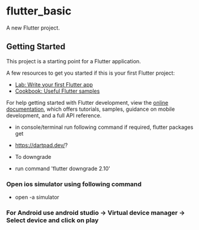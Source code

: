 # flutter_basic

A new Flutter project.

## Getting Started

This project is a starting point for a Flutter application.

A few resources to get you started if this is your first Flutter project:

- [Lab: Write your first Flutter app](https://docs.flutter.dev/get-started/codelab)
- [Cookbook: Useful Flutter samples](https://docs.flutter.dev/cookbook)

For help getting started with Flutter development, view the
[online documentation](https://docs.flutter.dev/), which offers tutorials,
samples, guidance on mobile development, and a full API reference.

- in console/terminal run following command if required,
    flutter packages get

- https://dartpad.dev/?

- To downgrade
- run command 'flutter downgrade 2.10'

### Open ios simulator using following command
- open -a simulator

### For Android use android studio -> Virtual device manager -> Select device and click on play

